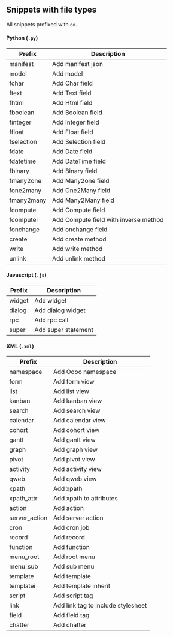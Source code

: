 ## Snippets with file types

All snippets prefixed with `oo`.

#### Python (`.py`)

Prefix | Description
------------ | -------------
manifest | Add manifest json
model | Add model
fchar | Add Char field
ftext | Add Text field
fhtml | Add Html field
fboolean | Add Boolean field
finteger | Add Integer field
ffloat | Add Float field
fselection | Add Selection field
fdate | Add Date field
fdatetime | Add DateTime field
fbinary | Add Binary field
fmany2one | Add Many2one field
fone2many | Add One2Many field
fmany2many | Add Many2Many field
fcompute | Add Compute field
fcomputei | Add Compute field with inverse method
fonchange | Add onchange field
create | Add create method
write | Add write method
unlink | Add unlink method

#### Javascript (`.js`)

Prefix | Description
------------ | -------------
widget | Add widget
dialog | Add dialog widget
rpc | Add rpc call
super | Add super statement

#### XML (`.xml`)

Prefix | Description
------------ | -------------
namespace | Add Odoo namespace
form | Add form view
list | Add list view
kanban | Add kanban view
search | Add search view
calendar | Add calendar view
cohort | Add cohort view
gantt | Add gantt view
graph | Add graph view
pivot | Add pivot view
activity | Add activity view
qweb | Add qweb view
xpath | Add xpath
xpath_attr | Add xpath to attributes
action | Add action
server_action | Add server action
cron | Add cron job
record | Add record
function | Add function
menu_root | Add root menu
menu_sub | Add sub menu
template | Add template
templatei | Add template inherit
script | Add script tag
link | Add link tag to include stylesheet
field | Add field tag
chatter | Add chatter